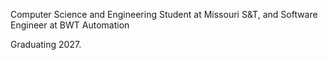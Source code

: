 Computer Science and Engineering Student at Missouri S&T, and Software Engineer at BWT Automation

Graduating 2027.
